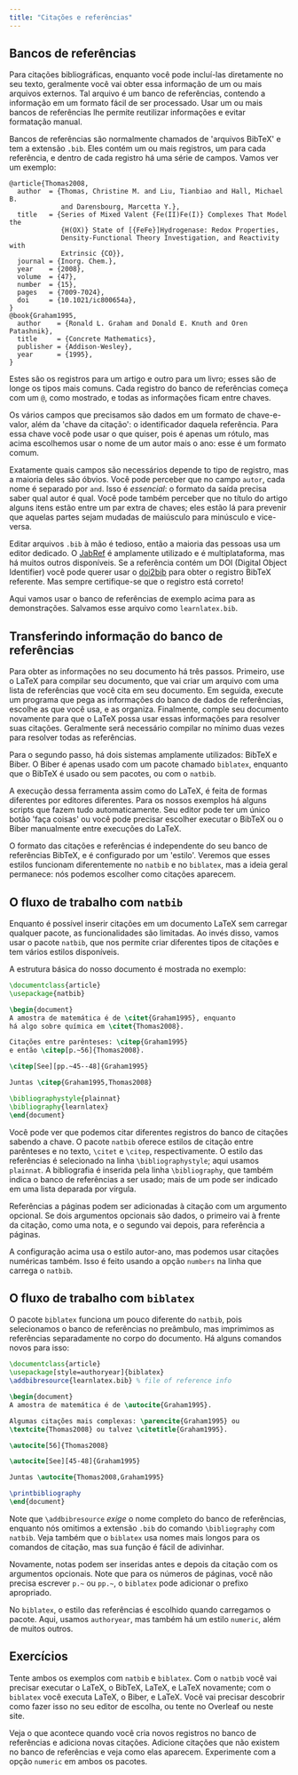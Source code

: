 ```yaml
---
title: "Citações e referências"
---
```

<script>
preincludes = {
 "pre1": {
    "pre0": "learnlatex.bib"
   },
 "pre2": {
    "pre0": "learnlatex.bib"
   }
}
</script>

## Bancos de referências

Para citações bibliográficas, enquanto você pode incluí-las diretamente no seu
texto, geralmente você vai obter essa informação de um ou mais arquivos
externos.  Tal arquivo é um banco de referências, contendo a informação em um
formato fácil de ser processado.  Usar um ou mais bancos de referências lhe
permite reutilizar informações e evitar formatação manual.

Bancos de referências são normalmente chamados de 'arquivos BibTeX' e tem a
extensão `.bib`.  Eles contém um ou mais registros, um para cada referência, e
dentro de cada registro há uma série de campos.  Vamos ver um exemplo:

<!-- {% raw %} -->
```
@article{Thomas2008,
  author  = {Thomas, Christine M. and Liu, Tianbiao and Hall, Michael B.
             and Darensbourg, Marcetta Y.},
  title   = {Series of Mixed Valent {Fe(II)Fe(I)} Complexes That Model the
             {H(OX)} State of [{FeFe}]Hydrogenase: Redox Properties,
             Density-Functional Theory Investigation, and Reactivity with
             Extrinsic {CO}},
  journal = {Inorg. Chem.},
  year    = {2008},
  volume  = {47},
  number  = {15},
  pages   = {7009-7024},
  doi     = {10.1021/ic800654a},
}
@book{Graham1995,
  author    = {Ronald L. Graham and Donald E. Knuth and Oren Patashnik},
  title     = {Concrete Mathematics},
  publisher = {Addison-Wesley},
  year      = {1995},
}
```
<!-- {% endraw %} -->

Estes são os registros para um artigo e outro para um livro;  esses são de longe
os tipos mais comuns.  Cada registro do banco de referências começa com um `@`,
como mostrado, e todas as informações ficam entre chaves.

Os vários campos que precisamos são dados em um formato de chave-e-valor, além
da 'chave da citação':  o identificador daquela referência.  Para essa chave
você pode usar o que quiser, pois é apenas um rótulo, mas acima escolhemos usar
o nome de um autor mais o ano:  esse é um formato comum.

Exatamente quais campos são necessários depende to tipo de registro, mas a
maioria deles são óbvios.  Você pode perceber que no campo `autor`, cada nome é
separado por `and`.  Isso é _essencial_: o formato da saída precisa saber qual
autor é qual.  Você pode também perceber que no título do artigo alguns itens
estão entre um par extra de chaves;  eles estão lá para prevenir que aquelas
partes sejam mudadas de maiúsculo para minúsculo e vice-versa.

Editar arquivos `.bib` à mão é tedioso, então a maioria das pessoas usa um
editor dedicado.  O [JabRef](https://www.jabref.org) é amplamente utilizado e é
multiplataforma, mas há muitos outros disponíveis.  Se a referência contém um
DOI (Digital Object Identifier) você pode querer usar o
[doi2bib](https://doi2bib.org) para obter o registro BibTeX referente.  Mas
sempre certifique-se que o registro está correto!

Aqui vamos usar o banco de referências de exemplo acima para as demonstrações.
Salvamos esse arquivo como `learnlatex.bib`.

## Transferindo informação do banco de referências

Para obter as informações no seu documento há três passos.  Primeiro, use o
LaTeX para compilar seu documento, que vai criar um arquivo com uma lista de
referências que você cita em seu documento.  Em seguida, execute um programa que
pega as informações do banco de dados de referências, escolhe as que você usa, e
as organiza.  Finalmente, comple seu documento novamente para que o LaTeX possa
usar essas informações para resolver suas citações.  Geralmente será necessário
compilar no mínimo duas vezes para resolver todas as referências.

Para o segundo passo, há dois sistemas amplamente utilizados: BibTeX e Biber.
O Biber é apenas usado com um pacote chamado `biblatex`, enquanto que o BibTeX
é usado ou sem pacotes, ou com o `natbib`.

A execução dessa ferramenta assim como do LaTeX, é feita de formas diferentes
por editores diferentes.  Para os nossos exemplos há alguns scripts que fazem
tudo automaticamente.  Seu editor pode ter um único botão 'faça coisas' ou você
pode precisar escolher executar o BibTeX ou o Biber manualmente entre execuções
do LaTeX.

O formato das citações e referências é independente do seu banco de referências
BibTeX, e é configurado por um 'estilo'.  Veremos que esses estilos funcionam
diferentemente no `natbib` e no `biblatex`, mas a ideia geral permanece:  nós
podemos escolher como citações aparecem.

## O fluxo de trabalho com `natbib`

Enquanto é possível inserir citações em um documento LaTeX sem carregar qualquer
pacote, as funcionalidades são limitadas.  Ao invés disso, vamos usar o pacote
`natbib`, que nos permite criar diferentes tipos de citações e tem vários
estilos disponíveis.

A estrutura básica do nosso documento é mostrada no exemplo:

```latex
\documentclass{article}
\usepackage{natbib}

\begin{document}
A amostra de matemática é de \citet{Graham1995}, enquanto
há algo sobre química em \citet{Thomas2008}.

Citações entre parênteses: \citep{Graham1995}
e então \citep[p.~56]{Thomas2008}.

\citep[See][pp.~45--48]{Graham1995}

Juntas \citep{Graham1995,Thomas2008}

\bibliographystyle{plainnat}
\bibliography{learnlatex}
\end{document}
```

Você pode ver que podemos citar diferentes registros do banco de citações
sabendo a chave.  O pacote `natbib` oferece estilos de citação entre parênteses
e no texto, `\citet` e `\citep`, respectivamente.  O estilo das referências é
selecionado na linha `\bibliographystyle`;  aqui usamos `plainnat`.
A bibliografia é inserida pela linha `\bibliography`, que também indica o banco
de referências a ser usado;  mais de um pode ser indicado em uma lista deparada
por vírgula.

Referências a páginas podem ser adicionadas à citação com um argumento opcional.
Se dois argumentos opcionais são dados, o primeiro vai à frente da citação, como
uma nota, e o segundo vai depois, para referência a páginas.

A configuração acima usa o estilo autor-ano, mas podemos usar citações numéricas
também.  Isso é feito usando a opção `numbers` na linha que carrega o `natbib`.

## O fluxo de trabalho com `biblatex`

O pacote `biblatex` funciona um pouco diferente do `natbib`, pois selecionamos
o banco de referências no preâmbulo, mas imprimimos as referências separadamente
no corpo do documento.  Há alguns comandos novos para isso:

```latex
\documentclass{article}
\usepackage[style=authoryear]{biblatex}
\addbibresource{learnlatex.bib} % file of reference info

\begin{document}
A amostra de matemática é de \autocite{Graham1995}.

Algumas citações mais complexas: \parencite{Graham1995} ou
\textcite{Thomas2008} ou talvez \citetitle{Graham1995}.

\autocite[56]{Thomas2008}

\autocite[See][45-48]{Graham1995}

Juntas \autocite{Thomas2008,Graham1995}

\printbibliography
\end{document}
```

Note que `\addbibresource` _exige_ o nome completo do banco de referências,
enquanto nós omitimos a extensão `.bib` do comando `\bibliography` com `natbib`.
Veja também que o `biblatex` usa nomes mais longos para os comandos de citação,
mas sua função é fácil de adivinhar.

Novamente, notas podem ser inseridas antes e depois da citação com os argumentos
opcionais.  Note que para os números de páginas, você não precisa escrever `p.~`
ou `pp.~`, o `biblatex` pode adicionar o prefixo apropriado.

No `biblatex`, o estilo das referências é escolhido quando carregamos o pacote.
Aqui, usamos `authoryear`, mas também há um estilo `numeric`, além de muitos
outros.

## Exercícios

Tente ambos os exemplos com `natbib` e `biblatex`.  Com o `natbib` você vai
precisar executar o LaTeX, o BibTeX, LaTeX, e LaTeX novamente;  com o
`biblatex` você executa LaTeX, o Biber, e LaTeX.  Você vai precisar descobrir
como fazer isso no seu editor de escolha, ou tente no Overleaf ou neste site.

Veja o que acontece quando você cria novos registros no banco de referências e
adiciona novas citações.  Adicione citações que não existem no banco de
referências e veja como elas aparecem.  Experimente com a opção `numeric` em
ambos os pacotes.
